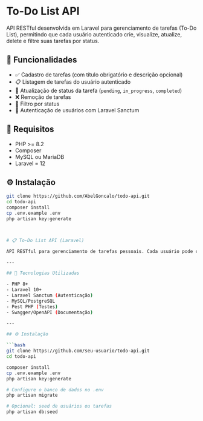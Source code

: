 # To-Do List API

API RESTful desenvolvida em Laravel para gerenciamento de tarefas (To-Do List), permitindo que cada usuário autenticado crie, visualize, atualize, delete e filtre suas tarefas por status.

## 🚀 Funcionalidades

- ✅ Cadastro de tarefas (com título obrigatório e descrição opcional)
- 📋 Listagem de tarefas do usuário autenticado
- 🔄 Atualização de status da tarefa (`pending`, `in_progress`, `completed`)
- ❌ Remoção de tarefas
- 🔎 Filtro por status
- 🔐 Autenticação de usuários com Laravel Sanctum

## 🔧 Requisitos

- PHP >= 8.2
- Composer
- MySQL ou MariaDB
- Laravel = 12


## ⚙️ Instalação

```bash
git clone https://github.com/AbelGoncalo/todo-api.git
cd todo-api
composer install
cp .env.example .env
php artisan key:generate



# 📋 To-Do List API (Laravel)

API RESTful para gerenciamento de tarefas pessoais. Cada usuário pode criar, listar, atualizar o status, deletar e filtrar suas tarefas.

---

## 🚀 Tecnologias Utilizadas

- PHP 8+
- Laravel 10+
- Laravel Sanctum (Autenticação)
- MySQL/PostgreSQL
- Pest PHP (Testes)
- Swagger/OpenAPI (Documentação)

---

## ⚙️ Instalação

```bash
git clone https://github.com/seu-usuario/todo-api.git
cd todo-api

composer install
cp .env.example .env
php artisan key:generate

# Configure o banco de dados no .env
php artisan migrate

# Opcional: seed de usuários ou tarefas
php artisan db:seed

